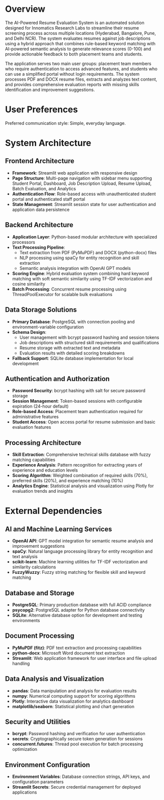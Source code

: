 # Overview

The AI-Powered Resume Evaluation System is an automated solution designed for Innomatics Research Labs to streamline their resume screening process across multiple locations (Hyderabad, Bangalore, Pune, and Delhi NCR). The system evaluates resumes against job descriptions using a hybrid approach that combines rule-based keyword matching with AI-powered semantic analysis to generate relevance scores (0-100) and provide actionable feedback to both placement teams and students.

The application serves two main user groups: placement team members who require authentication to access advanced features, and students who can use a simplified portal without login requirements. The system processes PDF and DOCX resume files, extracts and analyzes text content, and provides comprehensive evaluation reports with missing skills identification and improvement suggestions.

# User Preferences

Preferred communication style: Simple, everyday language.

# System Architecture

## Frontend Architecture
- **Framework**: Streamlit web application with responsive design
- **Page Structure**: Multi-page navigation with sidebar menu supporting Student Portal, Dashboard, Job Description Upload, Resume Upload, Batch Evaluation, and Analytics
- **Authentication Flow**: Role-based access with unauthenticated student portal and authenticated staff portal
- **State Management**: Streamlit session state for user authentication and application data persistence

## Backend Architecture
- **Application Layer**: Python-based modular architecture with specialized processors
- **Text Processing Pipeline**: 
  - Text extraction from PDF (PyMuPDF) and DOCX (python-docx) files
  - NLP processing using spaCy for entity recognition and skill extraction
  - Semantic analysis integration with OpenAI GPT models
- **Scoring Engine**: Hybrid evaluation system combining hard keyword matching with soft semantic similarity using TF-IDF vectorization and cosine similarity
- **Batch Processing**: Concurrent resume processing using ThreadPoolExecutor for scalable bulk evaluations

## Data Storage Solutions
- **Primary Database**: PostgreSQL with connection pooling and environment-variable configuration
- **Schema Design**: 
  - User management with bcrypt password hashing and session tokens
  - Job descriptions with structured skill requirements and qualifications
  - Resume storage with extracted text and metadata
  - Evaluation results with detailed scoring breakdowns
- **Fallback Support**: SQLite database implementation for local development

## Authentication and Authorization
- **Password Security**: bcrypt hashing with salt for secure password storage
- **Session Management**: Token-based sessions with configurable expiration (24-hour default)
- **Role-based Access**: Placement team authentication required for administrative features
- **Student Access**: Open access portal for resume submission and basic evaluation features

## Processing Architecture
- **Skill Extraction**: Comprehensive technical skills database with fuzzy matching capabilities
- **Experience Analysis**: Pattern recognition for extracting years of experience and education levels
- **Scoring Algorithm**: Weighted combination of required skills (70%), preferred skills (20%), and experience matching (10%)
- **Analytics Engine**: Statistical analysis and visualization using Plotly for evaluation trends and insights

# External Dependencies

## AI and Machine Learning Services
- **OpenAI API**: GPT model integration for semantic resume analysis and improvement suggestions
- **spaCy**: Natural language processing library for entity recognition and text analysis
- **scikit-learn**: Machine learning utilities for TF-IDF vectorization and similarity calculations
- **FuzzyWuzzy**: Fuzzy string matching for flexible skill and keyword matching

## Database and Storage
- **PostgreSQL**: Primary production database with full ACID compliance
- **psycopg2**: PostgreSQL adapter for Python database connectivity
- **SQLite**: Alternative database option for development and testing environments

## Document Processing
- **PyMuPDF (fitz)**: PDF text extraction and processing capabilities
- **python-docx**: Microsoft Word document text extraction
- **Streamlit**: Web application framework for user interface and file upload handling

## Data Analysis and Visualization
- **pandas**: Data manipulation and analysis for evaluation results
- **numpy**: Numerical computing support for scoring algorithms
- **Plotly**: Interactive data visualization for analytics dashboard
- **matplotlib/seaborn**: Statistical plotting and chart generation

## Security and Utilities
- **bcrypt**: Password hashing and verification for user authentication
- **secrets**: Cryptographically secure token generation for sessions
- **concurrent.futures**: Thread pool execution for batch processing optimization

## Environment Configuration
- **Environment Variables**: Database connection strings, API keys, and configuration parameters
- **Streamlit Secrets**: Secure credential management for deployed applications